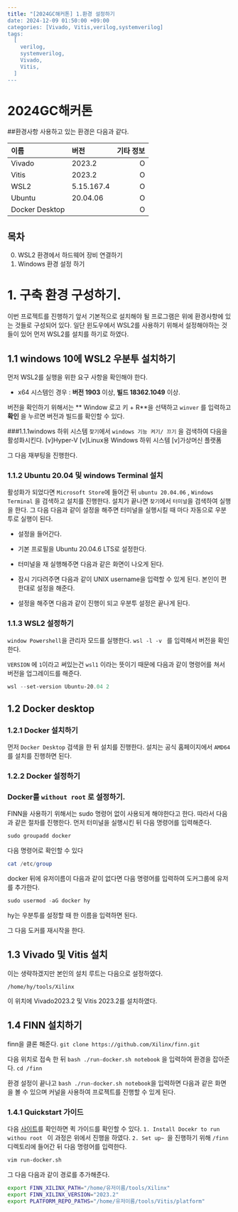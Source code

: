 ```yaml
---
title: "[2024GC해커톤] 1.환경 설정하기
date: 2024-12-09 01:50:00 +09:00
categories: [Vivado, Vitis,verilog,systemverilog]
tags:
  [
    verilog,
    systemverilog,
    Vivado,
    Vitis,
  ]
---
```

# 2024GC해커톤 
##환경사항
사용하고 있는 환경은 다음과 같다.

| 이름                      | 버전       | 기타 정보 |
| :-------------------------------| :-----------------| -------: |
| Vivado			| 2023.2		| O	|
| Vitis			| 2023.2		| O	|
| WSL2			| 5.15.167.4	| O	|
| Ubuntu			| 20.04.06	| O	|
| Docker Desktop		|		| O	|


## 목차 
0. WSL2 환경에서 하드웨어 장비 연결하기 <br>
1. Windows 환경 설정 하기



# 1. 구축 환경 구성하기.
이번 프로젝트를 진행하기 앞서 기본적으로 설치해야 될 프로그램은 위에 환경사항에 있는 것들로 구성되어 있다.
일단 윈도우에서 WSL2를 사용하기 위해서 설정해야하는 것들이 있어 먼저 WSL2를 설치를 하기로 하였다.

## 1.1 windows 10에 WSL2 우분투 설치하기
먼저 WSL2를 실행을 위한 요구 사항을 확인해야 한다.
- x64 시스템인 경우 : **버전 1903** 이상, **빌드 18362.1049** 이상.

버전을 확인하기 위해서는 ** Window 로고 키 + R**을 선택하고 `winver` 를 입력하고 **확인** 을 누르면 버전과 빌드를 확인할 수 있다.


###1.1.1windows 하위 시스템 
`찾기`에서 `windows 기능 켜기/ 끄기` 을 검색하여 다음을 활성화시킨다.
[v]Hyper-V
[v]Linux용 Windows 하위 시스템
[v]가상머신 플랫폼

그 다음 재부팅을 진행한다.

 
### 1.1.2 Ubuntu 20.04 및 windows Terminal 설치 
활성화가 되었다면 `Microsoft Store`에 들어간 뒤 `ubuntu 20.04.06` , `Windows Terminal` 을 검색하고 설치를 진행한다.
설치가 끝나면 `찾기`에서 `터미널`을 검색하여 실행을 한다.
그 다음 다음과 같이 설정을 해주면 터미널을 실행시킬 때 마다 자동으로 우분투로 실행이 된다.

- 설정을 들어간다.
<t1>

- 기본 프로필을 Ubuntu 20.04.6 LTS로 설정한다.
<t2>

- 터미널을 재 실행해주면 다음과 같은 화면이 나오게 된다.
<t3>

- 잠시 기다려주면 다음과 같이 UNIX username을 입력할 수 있게 된다. 본인이 편한대로 설정을 해준다.
<t4>

- 설정을 해주면 다음과 같이 진행이 되고 우분투 설정은 끝나게 된다. 


### 1.1.3 WSL2 설정하기
`window Powershell`을 관리자 모드를  실행한다.
`wsl -l -v ` 를 입력해서 버전을 확인한다.

<wsl1>

`VERSION` 에  `1`이라고 써있는건 `wsl1` 이라는 뜻이기 때문에 다음과 같이 명령어를 쳐서 버전을 업그레이드를 해준다. 

<wsl2>

```powershell
wsl --set-version Ubuntu-20.04 2
```




## 1.2 Docker desktop
### 1.2.1 Docker 설치하기 
먼저 `Docker Desktop` 검색을 한 뒤 설치를 진행한다.
설치는 공식 홈페이지에서 `AMD64`를 설치를 진행하면 된다.

### 1.2.2 Docker 설정하기

### Docker를 `without root` 로 설정하기.
FINN을 사용하기 위해서는 sudo 명령어 없이 사용되게 해야한다고 한다. 따라서 다음과 같은 절차를 진행한다.
먼저 터미널을 실행시킨 뒤 다음 명령어를 입력해준다.
```powershell
sudo groupadd docker
```
다음 명령어로 확인할 수 있다

```powershell
cat /etc/group
```

docker 뒤에 유저이름이 다음과 같이 없다면 다음 명령어를 입력하여 도커그룹에 유저를 추가한다.
```powershell
sudo usermod -aG docker hy
```

hy는 우분투를 설정할 때 한 이름을 입력하면 된다.

그 다음 도커를 재시작을 한다.

## 1.3 Vivado 및 Vitis 설치

이는 생략하겠지만 본인의 설치 루트는 다음으로 설정하였다.

`/home/hy/tools/Xilinx`

이 위치에 Vivado2023.2 및 Vitis 2023.2를 설치하였다. 


## 1.4 FINN 설치하기 
finn을 클론 해준다.
`git clone https://github.com/Xilinx/finn.git`

다음 위치로 접속 한 뒤 `bash ./run-docker.sh notebook` 을 입력하여 환경을 잡아준다.
`cd /finn`

환경 설정이 끝나고 `bash ./run-docker.sh notebook`을 입력하면 다음과 같은 화면을 볼 수 있으며 커널을 사용하여 프로젝트를 진행할 수 있게 된다.

### 1.4.1 Quickstart 가이드 
다음 [사이트](https://finn.readthedocs.io/en/latest/getting_started.html)를 확인하면 퀵 가이드를 확인할 수 있다.
`1. Install Docekr to run withou root ` 이 과정은 위에서 진행을 하였다.
`2. Set up~ `을 진행하기 위해 `/finn` 디렉토리에 들어간 뒤 다음 명령어를 입력한다.
```bash
vim run-docker.sh
```
그 다음 다음과 같이 경로를 추가해준다.

```bash
export FINN_XILINX_PATH="/home/유저이름/tools/Xilinx"
export FINN_XILINX_VERSION="2023.2"
export PLATFORM_REPO_PATHS="/home/유저이름/tools/Vitis/platform"

```




